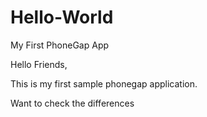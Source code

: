 # Hello-World
My First PhoneGap App

Hello Friends,

This is my first sample phonegap application.

Want to check the differences
